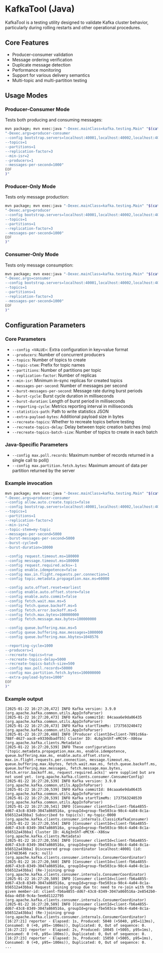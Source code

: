 # KafkaTool (Java)

KafkaTool is a testing utility designed to validate Kafka cluster behavior, particularly during rolling restarts and other operational procedures.

## Core Features

- Producer-consumer validation
- Message ordering verification
- Duplicate message detection
- Performance monitoring
- Support for various delivery semantics
- Multi-topic and multi-partition testing

## Usage Modes

### Producer-Consumer Mode
Tests both producing and consuming messages:

```bash
mvn package; mvn exec:java "-Dexec.mainClass=kafka.testing.Main" "$(cat <<EOF | tr '\n' ' ' | sed 's/ *$//'
"-Dexec.args=producer-consumer
--config bootstrap.servers=localhost:40001,localhost:40002,localhost:40003
--topics=1
--partitions=1
--replication-factor=3
--min-isr=2
--producers=1
--messages-per-second=1000"
EOF
)"
```

### Producer-Only Mode
Tests only message production:

```bash
mvn package; mvn exec:java "-Dexec.mainClass=kafka.testing.Main" "$(cat <<EOF | tr '\n' ' ' | sed 's/ *$//'
"-Dexec.args=producer
--config bootstrap.servers=localhost:40001,localhost:40002,localhost:40003
--topics=1
--partitions=1
--replication-factor=3
--messages-per-second=1000"
EOF
)"
```

### Consumer-Only Mode
Tests only message consumption:

```bash
mvn package; mvn exec:java "-Dexec.mainClass=kafka.testing.Main" "$(cat <<EOF | tr '\n' ' ' | sed 's/ *$//'
"-Dexec.args=consumer
--config bootstrap.servers=localhost:40001,localhost:40002,localhost:40003
--topics=1
--partitions=1
--replication-factor=3
--messages-per-second=1000"
EOF
)"
```

## Configuration Parameters

### Core Parameters
- `--config <VALUE>`: Extra configuration in key=value format
- `--producers`: Number of concurrent producers
- `--topics`: Number of topics to create
- `--topic-stem`: Prefix for topic names
- `--partitions`: Number of partitions per topic
- `--replication-factor`: Number of replicas
- `--min-isr`: Minimum in-sync replicas for created topics
- `--messages-per-second`: Number of messages per second
- `--burst-messages-per-second`: Message rate during burst periods
- `--burst-cycle`: Burst cycle duration in milliseconds
- `--burst-duration`: Length of burst period in milliseconds
- `--reporting-cycle`: Metrics reporting interval in milliseconds
- `--statistics-path`: Path to write statistics JSON
- `--extra-payload-bytes`: Additional payload size in bytes
- `--recreate-topics`: Whether to recreate topics before testing
- `--recreate-topics-delay`: Delay between topic creation batches (ms)
- `--recreate-topics-batch-size`: Number of topics to create in each batch

### Java-Specific Parameters
- `--config max.poll.records`: Maximum number of records returned in a single call to poll()
- `--config max.partition.fetch.bytes`: Maximum amount of data per partition returned by the server

### Example invocation
```bash
mvn package; mvn exec:java "-Dexec.mainClass=kafka.testing.Main" "$(cat <<EOF | tr '\n' ' ' | sed 's/ *$//'
"-Dexec.args=producer-consumer
--config allow.auto.create.topics=false
--config bootstrap.servers=localhost:40001,localhost:40002,localhost:40003
--topics=1
--partitions=1
--replication-factor=3
--min-isr=2
--topic-stem=my-topic
--messages-per-second=5000
--burst-messages-per-second=5000
--burst-cycle=0
--burst-duration=10000

--config request.timeout.ms=180000
--config message.timeout.ms=180000
--config request.required.acks=-1
--config enable.idempotence=false
--config max.in.flight.requests.per.connection=1
--config topic.metadata.propagation.max.ms=60000

--config auto.offset.reset=earliest
--config enable.auto.offset.store=false
--config enable.auto.commit=false
--config fetch.wait.max.ms=5
--config fetch.queue.backoff.ms=5
--config fetch.error.backoff.ms=5
--config fetch.max.bytes=100000000
--config fetch.message.max.bytes=100000000

--config queue.buffering.max.ms=5
--config queue.buffering.max.messages=1000000
--config queue.buffering.max.kbytes=1048576

--reporting-cycle=1000
--producers=1
--recreate-topics=true
--recreate-topics-delay=5000
--recreate-topics-batch-size=500
--config max.poll.records=50000
--config max.partition.fetch.bytes=100000000
--extra-payload-bytes=1000"
EOF
)"
```

### Example output
```
[2025-01-22 16:27:20,472] INFO Kafka version: 3.9.0 (org.apache.kafka.common.utils.AppInfoParser)
[2025-01-22 16:27:20,473] INFO Kafka commitId: 84caaa6e9da06435 (org.apache.kafka.common.utils.AppInfoParser)
[2025-01-22 16:27:20,473] INFO Kafka startTimeMs: 1737563240472 (org.apache.kafka.common.utils.AppInfoParser)
[2025-01-22 16:27:20,488] INFO [Producer clientId=client-7891c66a-788f-4627-aac8-e9330dbadf55] Cluster ID: 4L6g3nShT-eMCtK--X86sw (org.apache.kafka.clients.Metadata)
[2025-01-22 16:27:20,539] INFO These configurations '[topic.metadata.propagation.max.ms, enable.idempotence, queue.buffering.max.ms, enable.auto.offset.store, max.in.flight.requests.per.connection, message.timeout.ms, queue.buffering.max.kbytes, fetch.wait.max.ms, fetch.queue.backoff.ms, queue.buffering.max.messages, fetch.message.max.bytes, fetch.error.backoff.ms, request.required.acks]' were supplied but are not used yet. (org.apache.kafka.clients.consumer.ConsumerConfig)
[2025-01-22 16:27:20,539] INFO Kafka version: 3.9.0 (org.apache.kafka.common.utils.AppInfoParser)
[2025-01-22 16:27:20,539] INFO Kafka commitId: 84caaa6e9da06435 (org.apache.kafka.common.utils.AppInfoParser)
[2025-01-22 16:27:20,539] INFO Kafka startTimeMs: 1737563240539 (org.apache.kafka.common.utils.AppInfoParser)
[2025-01-22 16:27:20,541] INFO [Consumer clientId=client-fb6a4855-dd67-43c8-8349-3047a860516a, groupId=group-fbe503ca-98c4-4a04-8c1a-b56512a43bba] Subscribed to topic(s): my-topic-0000 (org.apache.kafka.clients.consumer.internals.ClassicKafkaConsumer)
[2025-01-22 16:27:20,554] INFO [Consumer clientId=client-fb6a4855-dd67-43c8-8349-3047a860516a, groupId=group-fbe503ca-98c4-4a04-8c1a-b56512a43bba] Cluster ID: 4L6g3nShT-eMCtK--X86sw (org.apache.kafka.clients.Metadata)
[2025-01-22 16:27:20,556] INFO [Consumer clientId=client-fb6a4855-dd67-43c8-8349-3047a860516a, groupId=group-fbe503ca-98c4-4a04-8c1a-b56512a43bba] Discovered group coordinator localhost:40001 (id: 2147483646 rack: null) (org.apache.kafka.clients.consumer.internals.ConsumerCoordinator)
[2025-01-22 16:27:20,560] INFO [Consumer clientId=client-fb6a4855-dd67-43c8-8349-3047a860516a, groupId=group-fbe503ca-98c4-4a04-8c1a-b56512a43bba] (Re-)joining group (org.apache.kafka.clients.consumer.internals.ConsumerCoordinator)
[2025-01-22 16:27:20,589] INFO [Consumer clientId=client-fb6a4855-dd67-43c8-8349-3047a860516a, groupId=group-fbe503ca-98c4-4a04-8c1a-b56512a43bba] Request joining group due to: need to re-join with the given member-id: client-fb6a4855-dd67-43c8-8349-3047a860516a-2e8542b0-6daa-4d58-9c4a-5ee6d1122795 (org.apache.kafka.clients.consumer.internals.ConsumerCoordinator)
[2025-01-22 16:27:20,589] INFO [Consumer clientId=client-fb6a4855-dd67-43c8-8349-3047a860516a, groupId=group-fbe503ca-98c4-4a04-8c1a-b56512a43bba] (Re-)joining group (org.apache.kafka.clients.consumer.internals.ConsumerCoordinator)
[16:27:21] reporter - Elapsed: 1s, Produced: 5040 (+5040, p95=113ms), Consumed: 0 (+0, p95=-100ms)), Duplicated: 0, Out of sequence: 0.
[16:27:22] reporter - Elapsed: 2s, Produced: 10045 (+5005, p95=1ms), Consumed: 0 (+0, p95=-100ms)), Duplicated: 0, Out of sequence: 0.
[16:27:23] reporter - Elapsed: 3s, Produced: 15050 (+5005, p95=1ms), Consumed: 0 (+0, p95=-100ms)), Duplicated: 0, Out of sequence: 0.
...
```